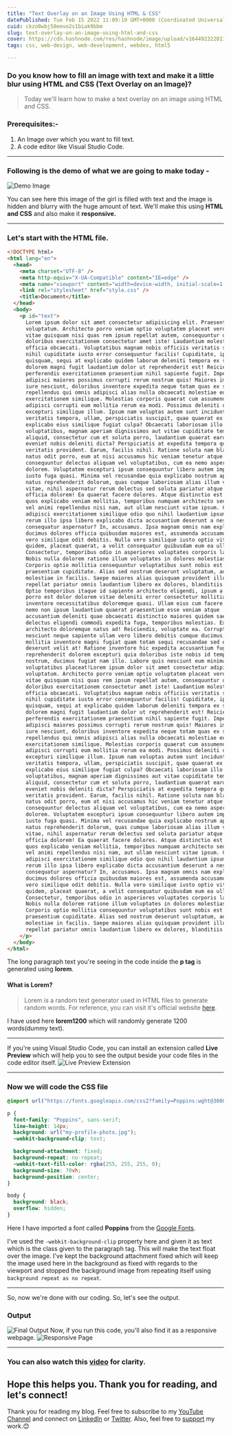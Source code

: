 ```yaml
---
title: "Text Overlay on an Image Using HTML & CSS"
datePublished: Tue Feb 15 2022 11:09:19 GMT+0000 (Coordinated Universal Time)
cuid: ckzo0wbj50emvo2s1biak9bbm
slug: text-overlay-on-an-image-using-html-and-css
cover: https://cdn.hashnode.com/res/hashnode/image/upload/v1644923220118/3J-VNVkvj.png
tags: css, web-design, web-development, webdev, html5

---
```


### Do you know how to fill an image with text and make it a little blur using HTML and CSS (Text Overlay on an Image)?
> Today we'll learn  how to make a text overlay on an image using HTML and CSS.

### Prerequisites:- 
1. An Image over which you want to fill text.
2. A code editor like Visual Studio Code.

---

### Following is the demo of what we are going to make today - 
![Demo Image](https://dev-to-uploads.s3.amazonaws.com/uploads/articles/encmmz9az5y8tamoknei.png)

You can see here this image of the girl is filled with text and the image is hidden and blurry with the huge amount of text.
We'll make this using **HTML and CSS** and also make it **responsive.**

---

### Let's start with the HTML file.

```html
<!DOCTYPE html>
<html lang="en">
  <head>
    <meta charset="UTF-8" />
    <meta http-equiv="X-UA-Compatible" content="IE=edge" />
    <meta name="viewport" content="width=device-width, initial-scale=1.0" />
    <link rel="stylesheet" href="style.css" />
    <title>Document</title>
  </head>
  <body>
    <p id="text">
      Lorem ipsum dolor sit amet consectetur adipisicing elit. Praesentium,
      voluptatum. Architecto porro veniam optio voluptatem placeat vero eligendi
      vitae quisquam nisi quas rem ipsum repellat autem, consequuntur quibusdam
      doloribus exercitationem consectetur amet iste! Laudantium molestiae
      officia obcaecati. Voluptatibus magnam nobis officiis veritatis suscipit
      nihil cupiditate iusto error consequuntur facilis! Cupiditate, ipsa
      quisquam, sequi at explicabo quidem laborum deleniti tempora ex similique,
      dolorem magni fugit laudantium dolor ut reprehenderit est! Reiciendis
      perferendis exercitationem praesentium nihil sapiente fugit. Impedit
      adipisci maiores possimus corrupti rerum nostrum quis! Maiores impedit
      iure nesciunt, doloribus inventore expedita neque totam quas ex sed fugit
      repellendus qui omnis adipisci alias nulla obcaecati molestiae eum, aut
      exercitationem similique. Molestias corporis quaerat cum assumenda,
      adipisci corrupti eum mollitia rerum ea modi. Possimus deleniti quaerat
      excepturi similique illum. Ipsum nam voluptas autem sunt incidunt
      veritatis tempora, ullam, perspiciatis suscipit, quae quaerat ex dolores
      explicabo eius similique fugiat culpa? Obcaecati laboriosam illo
      voluptatibus, magnam aperiam dignissimos aut vitae cupiditate tempora
      aliquid, consectetur cum et soluta porro, laudantium quaerat earum nostrum
      eveniet nobis deleniti dicta? Perspiciatis at expedita tempora quos
      veritatis provident. Earum, facilis nihil. Ratione soluta nam blanditiis
      natus odit porro, eum at nisi accusamus hic veniam tenetur atque
      consequuntur delectus aliquam vel voluptatibus, cum ea nemo aspernatur qui
      dolorem. Voluptatem excepturi ipsum consequuntur libero autem impedit
      iusto fuga quasi. Minima vel recusandae quia explicabo nostrum aperiam
      natus reprehenderit dolorum, quas cumque laboriosam alias illum voluptatem
      vitae, nihil aspernatur rerum delectus sed soluta pariatur atque ratione
      officia dolorem! Ea quaerat facere dolores. Atque distinctio est ratione
      quos explicabo veniam mollitia, temporibus numquam architecto sed iusto
      vel animi repellendus nisi nam, aut ullam nesciunt vitae ipsum. Commodi
      adipisci exercitationem similique odio quo nihil laudantium ipsum facere
      rerum illo ipsa libero explicabo dicta accusantium deserunt a nesciunt,
      consequatur aspernatur? In, accusamus. Ipsa magnam omnis nam explicabo,
      ducimus dolores officia quibusdam maiores est, assumenda accusamus eaque
      vero similique odit debitis. Nulla vero similique iusto optio vitae, natus
      quidem, placeat quaerat, a velit consequatur quibusdam eum ea ullam.
      Consectetur, temporibus odio in asperiores voluptates corporis laboriosam!
      Nobis nulla dolorem ratione illum voluptates in dolores molestias a!
      Corporis optio mollitia consequuntur voluptatibus sunt nobis est illo quod
      praesentium cupiditate. Alias sed nostrum deserunt voluptatum, ad
      molestiae in facilis. Saepe maiores alias quisquam provident illum
      repellat pariatur omnis laudantium libero ex dolores, blanditiis vero.
      Optio temporibus itaque id sapiente architecto eligendi, ipsum a iste aut
      porro est dolor dolorem vitae deleniti error consectetur mollitia
      inventore necessitatibus doloremque quasi. Ullam eius cum facere natus
      nemo non ipsum laudantium quaerat praesentium esse veniam atque
      accusantium deleniti quae obcaecati distinctio maiores quidem saepe
      delectus eligendi commodi expedita fuga, temporibus molestias. Explicabo
      architecto doloremque natus ad! Reiciendis, voluptate ea. Corrupti quod
      nesciunt neque sapiente ullam vero libero debitis cumque ducimus, modi,
      mollitia inventore magni fugiat quam totam sequi recusandae sed earum
      deserunt velit at! Ratione inventore hic expedita accusantium fugit eaque
      reprehenderit dolorem excepturi quia doloribus iste nobis id temporibus
      nostrum, ducimus fugiat nam illo. Labore quis nesciunt eum minima
      voluptatibus placeat!Lorem ipsum dolor sit amet consectetur adipisicing elit. Praesentium,
      voluptatum. Architecto porro veniam optio voluptatem placeat vero eligendi
      vitae quisquam nisi quas rem ipsum repellat autem, consequuntur quibusdam
      doloribus exercitationem consectetur amet iste! Laudantium molestiae
      officia obcaecati. Voluptatibus magnam nobis officiis veritatis suscipit
      nihil cupiditate iusto error consequuntur facilis! Cupiditate, ipsa
      quisquam, sequi at explicabo quidem laborum deleniti tempora ex similique,
      dolorem magni fugit laudantium dolor ut reprehenderit est! Reiciendis
      perferendis exercitationem praesentium nihil sapiente fugit. Impedit
      adipisci maiores possimus corrupti rerum nostrum quis! Maiores impedit
      iure nesciunt, doloribus inventore expedita neque totam quas ex sed fugit
      repellendus qui omnis adipisci alias nulla obcaecati molestiae eum, aut
      exercitationem similique. Molestias corporis quaerat cum assumenda,
      adipisci corrupti eum mollitia rerum ea modi. Possimus deleniti quaerat
      excepturi similique illum. Ipsum nam voluptas autem sunt incidunt
      veritatis tempora, ullam, perspiciatis suscipit, quae quaerat ex dolores
      explicabo eius similique fugiat culpa? Obcaecati laboriosam illo
      voluptatibus, magnam aperiam dignissimos aut vitae cupiditate tempora
      aliquid, consectetur cum et soluta porro, laudantium quaerat earum nostrum
      eveniet nobis deleniti dicta? Perspiciatis at expedita tempora quos
      veritatis provident. Earum, facilis nihil. Ratione soluta nam blanditiis
      natus odit porro, eum at nisi accusamus hic veniam tenetur atque
      consequuntur delectus aliquam vel voluptatibus, cum ea nemo aspernatur qui
      dolorem. Voluptatem excepturi ipsum consequuntur libero autem impedit
      iusto fuga quasi. Minima vel recusandae quia explicabo nostrum aperiam
      natus reprehenderit dolorum, quas cumque laboriosam alias illum voluptatem
      vitae, nihil aspernatur rerum delectus sed soluta pariatur atque ratione
      officia dolorem! Ea quaerat facere dolores. Atque distinctio est ratione
      quos explicabo veniam mollitia, temporibus numquam architecto sed iusto
      vel animi repellendus nisi nam, aut ullam nesciunt vitae ipsum. Commodi
      adipisci exercitationem similique odio quo nihil laudantium ipsum facere
      rerum illo ipsa libero explicabo dicta accusantium deserunt a nesciunt,
      consequatur aspernatur? In, accusamus. Ipsa magnam omnis nam explicabo,
      ducimus dolores officia quibusdam maiores est, assumenda accusamus eaque
      vero similique odit debitis. Nulla vero similique iusto optio vitae, natus
      quidem, placeat quaerat, a velit consequatur quibusdam eum ea ullam.
      Consectetur, temporibus odio in asperiores voluptates corporis laboriosam!
      Nobis nulla dolorem ratione illum voluptates in dolores molestias a!
      Corporis optio mollitia consequuntur voluptatibus sunt nobis est illo quod
      praesentium cupiditate. Alias sed nostrum deserunt voluptatum, ad
      molestiae in facilis. Saepe maiores alias quisquam provident illum
      repellat pariatur omnis laudantium libero ex dolores, blanditiis vero.
    </p>
  </body>
</html>
```
The long paragraph text you're seeing in the code inside the **p tag** is generated using **lorem**. 
#### What is Lorem?
> Lorem is a random text generator used in HTML files to generate random words. 
For reference, you can visit it's official website [here](https://loremipsum.io/).

I have used here **lorem1200** which will randomly generate 1200 words(dummy text). 

---

If you're using Visual Studio Code, you can install an extension called **Live Preview** which will help you to see the output beside your code files in the code editor itself. 
![Live Preview Extension](https://dev-to-uploads.s3.amazonaws.com/uploads/articles/haynvp8teibu3317j564.PNG)

---

### Now we will code the CSS file

```css
@import url("https://fonts.googleapis.com/css2?family=Poppins:wght@300&display=swap");

p {
  font-family: "Poppins", sans-serif;
  line-height: 14px;
  background: url("my-profile-photo.jpg");
  -webkit-background-clip: text;

  background-attachment: fixed;
  background-repeat: no-repeat;
  -webkit-text-fill-color: rgba(255, 255, 255, 0);
  background-size: 70vh;
  background-position: center;
}

body {
  background: black;
  overflow: hidden;
}
```
Here I have imported a font called **Poppins** from the [Google Fonts](https://fonts.google.com/).

I've used the `-webkit-background-clip` property here and given it as text which is the class given to the paragraph tag. This will make the text float over the image. 
I've kept the background attachment fixed which will keep the image used here in the background as fixed with regards to the viewport and stopped the background image from repeating itself using `background repeat as no repeat`.

---

So, now we're done with our coding. So, let's see the output.
### Output
![Final Output](https://dev-to-uploads.s3.amazonaws.com/uploads/articles/gadmrpkwzo50ibsbe1yp.png)
Now, if you run this code, you'll also find it as a responsive webpage.
![Responsive Page](https://dev-to-uploads.s3.amazonaws.com/uploads/articles/gfmount5nlk89uaj0ajr.png)

---

### You can also watch this [video](https://bit.ly/3LKBpvk) for clarity.

## Hope this helps you. Thank you for reading, and let's connect!
Thank you for reading my blog. Feel free to subscribe to my [YouTube Channel](https://www.youtube.com/channel/UCsuzc8lqAbgUYo4yzpjtfSw) and connect on [LinkedIn](https://www.linkedin.com/in/susmita-dey-15a15a210/) or [Twitter](https://twitter.com/its_SusmitaDey).
Also, feel free to [support](https://www.buymeacoffee.com/susmitadey) my work.😊